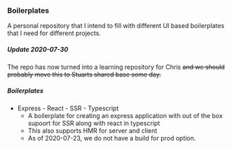 ### Boilerplates

A personal repository that I intend to fill with different UI based boilerplates that I need for different projects.

##### Update 2020-07-30

The repo has now turned into a learning repository for Chris ~~and we should probably move this to Stuarts shared base some day.~~

##### Boilerplates

- Express - React - SSR - Typescript
  - A boilerplate for creating an express application with out of the box supoort for SSR along with react in typescript
  - This also supports HMR for server and client
  - As of 2020-07-23, we do not have a build for prod option.
